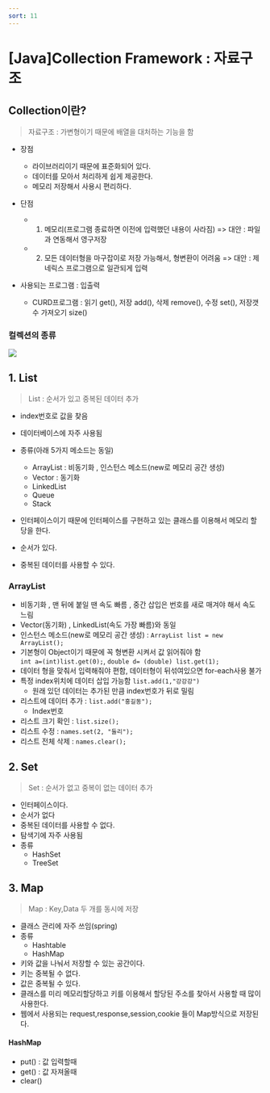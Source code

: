 ```yaml
---
sort: 11
---
```


# [Java]Collection Framework : 자료구조


## Collection이란?
> 자료구조 : 가변형이기 때문에 배열을 대처하는 기능을 함

- 장점
  - 라이브러리이기 때문에 표준화되어 있다.
  - 데이터를 모아서 처리하게 쉽게 제공한다.
  - 메모리 저장해서 사용시 편리하다.

- 단점
  - 1. 메모리(프로그램 종료하면 이전에 입력했던 내용이 사라짐) => 대안 : 파일과 연동해서 영구저장
  - 2. 모든 데이터형을 마구잡이로 저장 가능해서, 형변환이 어려움 => 대안 : 제네릭스 프로그램으로 일관되게 입력

- 사용되는 프로그램 : 입출력 
  - CURD프로그램 : 읽기 get(), 저장 add(), 삭제 remove(), 수정 set(), 저장갯수 가져오기 size()

### 컬렉션의 종류
![](https://img1.daumcdn.net/thumb/R720x0.q80/?scode=mtistory2&fname=http%3A%2F%2Fcfile8.uf.tistory.com%2Fimage%2F25068A3957A85E69226E25)


## 1. List

> List : 순서가 있고 중복된 데이터 추가

- index번호로 값을 찾음 
- 데이터베이스에 자주 사용됨
- 종류(아래 5가지 메소드는 동일)
  - ArrayList : 비동기화 , 인스턴스 메소드(new로 메모리 공간 생성)
  - Vector : 동기화
  - LinkedList
  - Queue
  - Stack

- 인터페이스이기 때문에 인터페이스를 구현하고 있는 클래스를 이용해서 메모리 할당을 한다.
- 순서가 있다.
- 중복된 데이터를 사용할 수 있다.



### ArrayList
- 비동기화 , 맨 뒤에 붙일 땐 속도 빠름 , 중간 삽입은 번호를 새로 매겨야 해서 속도 느림
- Vector(동기화) , LinkedList(속도 가장 빠름)와 동일
- 인스턴스 메소드(new로 메모리 공간 생성) : ```ArrayList list = new ArrayList();```
- 기본형이 Object이기 때문에 꼭 형변환 시켜서 값 읽어줘야 함  
```int a=(int)list.get(0);```, ```double d= (double) list.get(1);```
- 데이터 형을 맞춰서 입력해줘야 편함, 데이터형이 뒤섞여있으면 for-each사용 불가
- 특정 index위치에 데이터 삽입 가능함 ```list.add(1,"강강강")```
  - 원래 있던 데이터는 추가된 만큼 index번호가 뒤로 밀림
- 리스트에 데이터 추가 : ```list.add("홍길동");```
  - Index번호 
- 리스트 크기 확인 : ```list.size();```
- 리스트 수정 : ```names.set(2, "둘리");```
- 리스트 전체 삭제 : ```names.clear();```


## 2. Set
> Set : 순서가 없고 중복이 없는 데이터 추가

- 인터페이스이다.
- 순서가 없다
- 중복된 데이터를 사용할 수 없다.
- 탐색기에 자주 사용됨
- 종류
  - HashSet
  - TreeSet

## 3. Map


> Map : Key,Data 두 개를 동시에 저장

- 클래스 관리에 자주 쓰임(spring)
- 종류
  - Hashtable
  - HashMap
- 키와 값을 나눠서 저장할 수 있는 공간이다.
- 키는 중복될 수 없다.
- 값은 중복될 수 있다.
- 클래스를 미리 메모리할당하고 키를 이용해서 할당된 주소를 찾아서 사용할 때 많이 사용한다.
- 웹에서 사용되는 request,response,session,cookie 들이 Map방식으로 저장된다.

#### HashMap
- put() : 값 입력할때
- get() : 값 자져올때
- clear()



